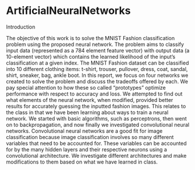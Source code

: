 
# ArtificialNeuralNetworks


Introduction

The objective of this work is to solve the MNIST Fashion classification problem using the
proposed neural network. The problem aims to classify input data (represented as a 784
element feature vector) with output data (a 10-element vector) which contains the learned
likelihood of the input’s classification at a given index. The MNIST Fashion dataset can be
classified into 10 different clothing items: t-shirt, trouser, pullover, dress, coat, sandal, shirt,
sneaker, bag, ankle boot. In this report, we focus on four networks we created to solve the
problem and discuss the tradeoffs offered by each. We pay special attention to how these so
called “prototypes” optimize performance with respect to accuracy and loss. We attempted to
find out what elements of the neural network, when modified, provided better results for
accurately guessing the inputted fashion images.
This relates to the class in that we have been learning about ways to train a neural network. We
started with basic algorithms, such as perceptrons, then went on to backpropagation, and now
finally we investigated convolutional neural networks. Convolutional neural networks are a
good fit for image classification because image classification involves so many different
variables that need to be accounted for. These variables can be accounted for by the many
hidden layers and their respective neurons using a convolutional architecture. We investigate
different architectures and make modifications to them based on what we have learned in
class.


